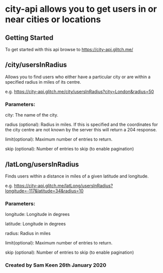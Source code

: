 # city-api allows you to get users in or near cities or locations

## Getting Started
To get started with this api browse to https://city-api.glitch.me/

## /city/usersInRadius
Allows you to find users who either have a particular city or are within a specified radius in miles of its centre.

e.g. https://city-api.glitch.me/city/usersInRadius?city=London&radius=50

### Parameters:
city: The name of the city.

radius (optional): Radius in miles. If this is specified and the coordinates for the city centre are not known by the server this will return a 204 response.

limit(optional): Maximum number of entries to return.

skip (optional): Number of entries to skip (to enable pagination)


## /latLong/usersInRadius
Finds users within a distance in miles of a given latitude and longitude.

e.g. https://city-api.glitch.me/latLong/usersInRadius?longitude=-117&latitude=34&radius=10

### Parameters:
longitude: Longitude in degrees

latitude: Longitude in degrees

radius: Radius in miles

limit(optional): Maximum number of entries to return.

skip (optional): Number of entries to skip (to enable pagination)

### Created by Sam Keen 26th January 2020